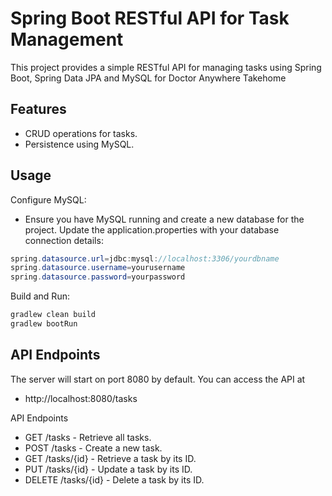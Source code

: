 # Spring Boot RESTful API for Task Management

This project provides a simple RESTful API for managing tasks using Spring Boot, Spring Data JPA and MySQL for Doctor Anywhere Takehome

## Features

- CRUD operations for tasks.
- Persistence using MySQL.


## Usage


Configure MySQL:
- Ensure you have MySQL running and create a new database for the project. Update the application.properties with your database connection details:
```java
spring.datasource.url=jdbc:mysql://localhost:3306/yourdbname
spring.datasource.username=yourusername
spring.datasource.password=yourpassword
```

Build and Run:
```java
gradlew clean build
gradlew bootRun
```

## API Endpoints

The server will start on port 8080 by default. You can access the API at 
- http://localhost:8080/tasks

API Endpoints
- GET /tasks - Retrieve all tasks.
- POST /tasks - Create a new task.
- GET /tasks/{id} - Retrieve a task by its ID.
- PUT /tasks/{id} - Update a task by its ID.
- DELETE /tasks/{id} - Delete a task by its ID.

